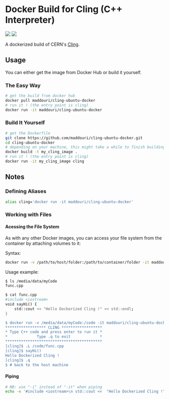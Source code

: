 # Docker Build for Cling (C++ Interpreter)

[![](https://img.shields.io/badge/Github-maddouri%2Fcling--ubuntu--docker-brightgreen.svg?style=flat-square)](https://github.com/maddouri/cling-ubuntu-docker)
[![](https://img.shields.io/badge/Docker%20Hub-maddouri%2Fcling--ubuntu--docker-blue.svg?style=flat-square)](https://hub.docker.com/r/maddouri/cling-ubuntu-docker)


A dockerized build of CERN's [Cling](https://root.cern.ch/cling).

## Usage

You can either get the image from Docker Hub or build it yourself.

### The Easy Way

```bash
# get the build from docker hub
docker pull maddouri/cling-ubuntu-docker
# run it ! (the entry point is cling)
docker run -it maddouri/cling-ubuntu-docker
```

### Build It Yourself

```bash
# get the Dockerfile
git clone https://github.com/maddouri/cling-ubuntu-docker.git
cd cling-ubuntu-docker
# depending on your machine, this might take a while to finish building
docker build -t my_cling_image .
# run it ! (the entry point is cling)
docker run -it my_cling_image cling
```

## Notes

### Defining Aliases

```bash
alias cling='docker run -it maddouri/cling-ubuntu-docker'
```

### Working with Files

#### Acessing the File System

As with any other Docker images, you can access your file system from the container by attaching volumes to it:

Syntax:

```bash
docker run -v /path/to/host/folder:/path/to/container/folder -it maddouri/cling-ubuntu-docker
```

Usage example:

```bash
$ ls /media/data/myCode
func.cpp

$ cat func.cpp
#include <iostream>
void sayHi() {
    std::cout << "Hello Dockerized Cling !" << std::endl;
}

$ docker run -v /media/data/myCode:/code -it maddouri/cling-ubuntu-docker
****************** CLING ******************
* Type C++ code and press enter to run it *
*             Type .q to exit             *
*******************************************
[cling]$ .L /code/func.cpp
[cling]$ sayHi()
Hello Dockerized Cling !
[cling]$ .q
$ # back to the host machine
```

#### Piping

```bash
# NB: use "-i" instead of "-it" when piping
echo -e '#include <iostream>\n std::cout <<  "Hello Dockerized Cling !" << std::endl;' | docker run -i maddouri/cling-ubuntu-docker
```
